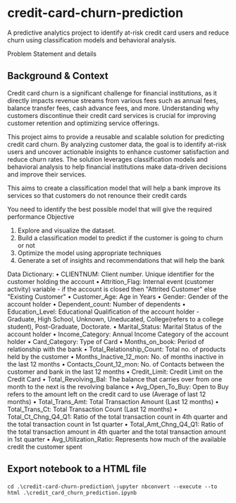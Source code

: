 # credit-card-churn-prediction
A predictive analytics project to identify at-risk credit card users and reduce churn using classification models and behavioral analysis.

Problem Statement and details

## Background & Context

Credit card churn is a significant challenge for financial institutions, as it directly impacts revenue streams from various fees such as annual fees, balance transfer fees, cash advance fees, and more. Understanding why customers discontinue their credit card services is crucial for improving customer retention and optimizing service offerings.

This project aims to provide a reusable and scalable solution for predicting credit card churn. By analyzing customer data, the goal is to identify at-risk users and uncover actionable insights to enhance customer satisfaction and reduce churn rates. The solution leverages classification models and behavioral analysis to help financial institutions make data-driven decisions and improve their services.

This aims to create a classification model that will help a bank improve its services so that customers do not renounce their credit cards

You need to identify the best possible model that will give the required performance
Objective
1.	Explore and visualize the dataset.
2.	Build a classification model to predict if the customer is going to churn or not
3.	Optimize the model using appropriate techniques
4.	Generate a set of insights and recommendations that will help the bank



Data Dictionary:
•	CLIENTNUM: Client number. Unique identifier for the customer holding the account
•	Attrition_Flag: Internal event (customer activity) variable - if the account is closed then "Attrited Customer" else "Existing Customer"
•	Customer_Age: Age in Years
•	Gender: Gender of the account holder
•	Dependent_count: Number of dependents
•	Education_Level:  Educational Qualification of the account holder - Graduate, High School, Unknown, Uneducated, College(refers to a college student), Post-Graduate, Doctorate.
•	Marital_Status: Marital Status of the account holder
•	Income_Category: Annual Income Category of the account holder
•	Card_Category: Type of Card
•	Months_on_book: Period of relationship with the bank
•	Total_Relationship_Count: Total no. of products held by the customer
•	Months_Inactive_12_mon: No. of months inactive in the last 12 months
•	Contacts_Count_12_mon: No. of Contacts between the customer and bank in the last 12 months
•	Credit_Limit: Credit Limit on the Credit Card
•	Total_Revolving_Bal: The balance that carries over from one month to the next is the revolving balance
•	Avg_Open_To_Buy: Open to Buy refers to the amount left on the credit card to use (Average of last 12 months)
•	Total_Trans_Amt: Total Transaction Amount (Last 12 months)
•	Total_Trans_Ct: Total Transaction Count (Last 12 months)
•	Total_Ct_Chng_Q4_Q1: Ratio of the total transaction count in 4th quarter and the total transaction count in 1st quarter
•	Total_Amt_Chng_Q4_Q1: Ratio of the total transaction amount in 4th quarter and the total transaction amount in 1st quarter
•	Avg_Utilization_Ratio: Represents how much of the available credit the customer spent


## Export notebook to a HTML file

``` cd .\credit-card-churn-prediction\ ```
``` jupyter nbconvert --execute --to html .\credit_card_churn_prediction.ipynb ```
